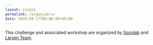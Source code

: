 ```yaml
---
layout: single
permalink: /organizers/
date: 2019-09-17T00:00:00+09:00
---
```

This challenge and associated workshop are organized by [Sozolab](http://sozolab.jp/) and [Larsen Team](https://team.inria.fr/larsen/).




